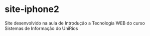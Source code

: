 # site-iphone2
Site desenvolvido na aula de Introdução a Tecnologia WEB do curso Sistemas de Informação do UniRios
